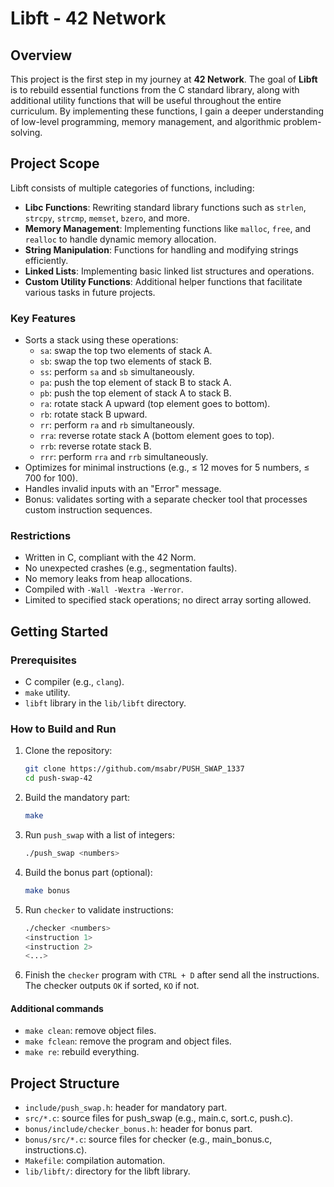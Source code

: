 # **Libft - 42 Network**  

## **Overview**  
This project is the first step in my journey at **42 Network**. The goal of **Libft** is to rebuild essential functions from the C standard library, along with additional utility functions that will be useful throughout the entire curriculum. By implementing these functions, I gain a deeper understanding of low-level programming, memory management, and algorithmic problem-solving.  

## **Project Scope**  
Libft consists of multiple categories of functions, including:  

- **Libc Functions**: Rewriting standard library functions such as `strlen`, `strcpy`, `strcmp`, `memset`, `bzero`, and more.  
- **Memory Management**: Implementing functions like `malloc`, `free`, and `realloc` to handle dynamic memory allocation.  
- **String Manipulation**: Functions for handling and modifying strings efficiently.  
- **Linked Lists**: Implementing basic linked list structures and operations.  
- **Custom Utility Functions**: Additional helper functions that facilitate various tasks in future projects.  

### Key Features

- Sorts a stack using these operations:
  - `sa`: swap the top two elements of stack A.
  - `sb`: swap the top two elements of stack B.
  - `ss`: perform `sa` and `sb` simultaneously.
  - `pa`: push the top element of stack B to stack A.
  - `pb`: push the top element of stack A to stack B.
  - `ra`: rotate stack A upward (top element goes to bottom).
  - `rb`: rotate stack B upward.
  - `rr`: perform `ra` and `rb` simultaneously.
  - `rra`: reverse rotate stack A (bottom element goes to top).
  - `rrb`: reverse rotate stack B.
  - `rrr`: perform `rra` and `rrb` simultaneously.
- Optimizes for minimal instructions (e.g., ≤ 12 moves for 5 numbers, ≤ 700 for 100).
- Handles invalid inputs with an "Error" message.
- Bonus: validates sorting with a separate checker tool that processes custom instruction sequences.

### Restrictions

- Written in C, compliant with the 42 Norm.
- No unexpected crashes (e.g., segmentation faults).
- No memory leaks from heap allocations.
- Compiled with `-Wall -Wextra -Werror`.
- Limited to specified stack operations; no direct array sorting allowed.

## Getting Started

### Prerequisites

- C compiler (e.g., `clang`).
- `make` utility.
- `libft` library in the `lib/libft` directory.

### How to Build and Run

1. Clone the repository:

   ```bash
   git clone https://github.com/msabr/PUSH_SWAP_1337
   cd push-swap-42

2. Build the mandatory part:

   ```bash
   make

3. Run `push_swap` with a list of integers:

   ```bash
   ./push_swap <numbers>

4. Build the bonus part (optional):

   ```bash
   make bonus

5. Run `checker` to validate instructions:

   ```bash
   ./checker <numbers>
   <instruction 1>
   <instruction 2>
   <...>

5. Finish the `checker` program with `CTRL + D` after send all the instructions. The checker outputs `OK` if sorted, `KO` if not.

#### Additional commands

- `make clean`: remove object files.
- `make fclean`: remove the program and object files.
- `make re`: rebuild everything.

## Project Structure

- `include/push_swap.h`: header for mandatory part.
- `src/*.c`: source files for push_swap (e.g., main.c, sort.c, push.c).
- `bonus/include/checker_bonus.h`: header for bonus part.
- `bonus/src/*.c`: source files for checker (e.g., main_bonus.c, instructions.c).
- `Makefile`: compilation automation.
- `lib/libft/`: directory for the libft library.
